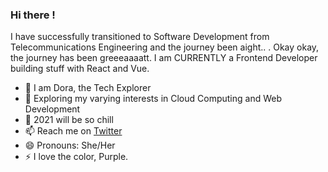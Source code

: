### Hi there !

I have successfully transitioned to Software Development from Telecommunications Engineering and the journey been aight.. . Okay okay, the journey has been greeeaaaatt.
I am CURRENTLY a Frontend Developer building stuff with React and Vue.

- 🔭 I am Dora, the Tech Explorer
- 🌱 Exploring my varying interests in Cloud Computing and Web Development
- 👯 2021 will be so chill
- 📫 Reach me on [Twitter](https://twitter.com/tomisinlalude) 
- 😄 Pronouns: She/Her
- ⚡ I love the color, Purple.


